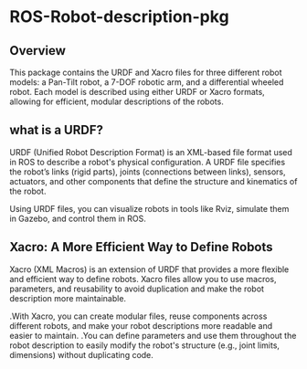 # ROS-Robot-description-pkg

## Overview
This package contains the URDF and Xacro files for three different robot models: a Pan-Tilt robot, a 7-DOF robotic arm, and a differential wheeled robot. Each model is described using either URDF or Xacro formats, allowing for efficient, modular descriptions of the robots.

## what is a URDF?
URDF (Unified Robot Description Format) is an XML-based file format used in ROS to describe a robot's physical configuration. A URDF file specifies the robot’s links (rigid parts), joints (connections between links), sensors, actuators, and other components that define the structure and kinematics of the robot.

Using URDF files, you can visualize robots in tools like Rviz, simulate them in Gazebo, and control them in ROS.

## Xacro: A More Efficient Way to Define Robots
Xacro (XML Macros) is an extension of URDF that provides a more flexible and efficient way to define robots. Xacro files allow you to use macros, parameters, and reusability to avoid duplication and make the robot description more maintainable.

.With Xacro, you can create modular files, reuse components across different robots, and make your robot descriptions more readable and easier to maintain.
.You can define parameters and use them throughout the robot description to easily modify the robot's structure (e.g., joint limits, dimensions) without duplicating code.

